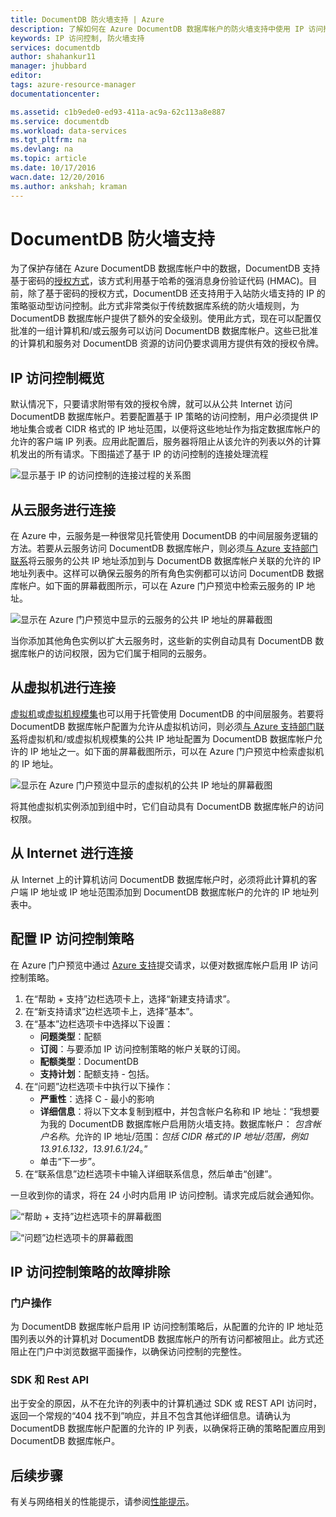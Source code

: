 ```yaml
---
title: DocumentDB 防火墙支持 | Azure
description: 了解如何在 Azure DocumentDB 数据库帐户的防火墙支持中使用 IP 访问控制策略。
keywords: IP 访问控制, 防火墙支持
services: documentdb
author: shahankur11
manager: jhubbard
editor: 
tags: azure-resource-manager
documentationcenter: 

ms.assetid: c1b9ede0-ed93-411a-ac9a-62c113a8e887
ms.service: documentdb
ms.workload: data-services
ms.tgt_pltfrm: na
ms.devlang: na
ms.topic: article
ms.date: 10/17/2016
wacn.date: 12/20/2016
ms.author: ankshah; kraman
---
```


# DocumentDB 防火墙支持
为了保护存储在 Azure DocumentDB 数据库帐户中的数据，DocumentDB 支持基于密码的[授权方式](https://msdn.microsoft.com/zh-cn/library/azure/dn783368.aspx)，该方式利用基于哈希的强消息身份验证代码 (HMAC)。目前，除了基于密码的授权方式，DocumentDB 还支持用于入站防火墙支持的 IP 的策略驱动型访问控制。此方式非常类似于传统数据库系统的防火墙规则，为 DocumentDB 数据库帐户提供了额外的安全级别。使用此方式，现在可以配置仅批准的一组计算机和/或云服务可以访问 DocumentDB 数据库帐户。这些已批准的计算机和服务对 DocumentDB 资源的访问仍要求调用方提供有效的授权令牌。

## IP 访问控制概览
默认情况下，只要请求附带有效的授权令牌，就可以从公共 Internet 访问 DocumentDB 数据库帐户。若要配置基于 IP 策略的访问控制，用户必须提供 IP 地址集合或者 CIDR 格式的 IP 地址范围，以便将这些地址作为指定数据库帐户的允许的客户端 IP 列表。应用此配置后，服务器将阻止从该允许的列表以外的计算机发出的所有请求。下图描述了基于 IP 的访问控制的连接处理流程

![显示基于 IP 的访问控制的连接过程的关系图](./media/documentdb-firewall-support/documentdb-firewall-support-flow.png)  

## 从云服务进行连接
在 Azure 中，云服务是一种很常见托管使用 DocumentDB 的中间层服务逻辑的方法。若要从云服务访问 DocumentDB 数据库帐户，则必须[与 Azure 支持部门联系](#configure-ip-policy)将云服务的公共 IP 地址添加到与 DocumentDB 数据库帐户关联的允许的 IP 地址列表中。这样可以确保云服务的所有角色实例都可以访问 DocumentDB 数据库帐户。如下面的屏幕截图所示，可以在 Azure 门户预览中检索云服务的 IP 地址。

![显示在 Azure 门户预览中显示的云服务的公共 IP 地址的屏幕截图](./media/documentdb-firewall-support/documentdb-public-ip-addresses.png)  

当你添加其他角色实例以扩大云服务时，这些新的实例自动具有 DocumentDB 数据库帐户的访问权限，因为它们属于相同的云服务。

## 从虚拟机进行连接
[虚拟机](https://www.azure.cn/home/features/virtual-machines/)或[虚拟机规模集](../virtual-machine-scale-sets/virtual-machine-scale-sets-overview.md)也可以用于托管使用 DocumentDB 的中间层服务。若要将 DocumentDB 数据库帐户配置为允许从虚拟机访问，则必须[与 Azure 支持部门联系](#configure-ip-policy)将虚拟机和/或虚拟机规模集的公共 IP 地址配置为 DocumentDB 数据库帐户允许的 IP 地址之一。如下面的屏幕截图所示，可以在 Azure 门户预览中检索虚拟机的 IP 地址。

![显示在 Azure 门户预览中显示的虚拟机的公共 IP 地址的屏幕截图](./media/documentdb-firewall-support/documentdb-public-ip-addresses-dns.png)  

将其他虚拟机实例添加到组中时，它们自动具有 DocumentDB 数据库帐户的访问权限。

## 从 Internet 进行连接
从 Internet 上的计算机访问 DocumentDB 数据库帐户时，必须将此计算机的客户端 IP 地址或 IP 地址范围添加到 DocumentDB 数据库帐户的允许的 IP 地址列表中。

## <a id="configure-ip-policy"></a> 配置 IP 访问控制策略
在 Azure 门户预览中通过 [Azure 支持](https://portal.azure.cn/?#blade/Microsoft_Azure_Support/HelpAndSupportBlade)提交请求，以便对数据库帐户启用 IP 访问控制策略。

1. 在“帮助 + 支持”边栏选项卡上，选择“新建支持请求”。[](https://portal.azure.cn/?#blade/Microsoft_Azure_Support/HelpAndSupportBlade)
2. 在“新支持请求”边栏选项卡上，选择“基本”。
3. 在“基本”边栏选项卡中选择以下设置：
    - **问题类型**：配额
    - **订阅**：与要添加 IP 访问控制策略的帐户关联的订阅。
    - **配额类型**：DocumentDB
    - **支持计划**：配额支持 - 包括。
4. 在“问题”边栏选项卡中执行以下操作：
    - **严重性**：选择 C - 最小的影响
    - **详细信息**：将以下文本复制到框中，并包含帐户名称和 IP 地址：“我想要为我的 DocumentDB 数据库帐户启用防火墙支持。数据库帐户： *包含帐户名称*。允许的 IP 地址/范围：*包括 CIDR 格式的 IP 地址/范围，例如 13.91.6.132，13.91.6.1/24*。”
    - 单击“下一步”。
5. 在“联系信息”边栏选项卡中输入详细联系信息，然后单击“创建”。

一旦收到你的请求，将在 24 小时内启用 IP 访问控制。请求完成后就会通知你。

![“帮助 + 支持”边栏选项卡的屏幕截图](./media/documentdb-firewall-support/documentdb-firewall-support-request-access.png)  

![“问题”边栏选项卡的屏幕截图](./media/documentdb-firewall-support/documentdb-firewall-support-request-access-ticket.png)  

## IP 访问控制策略的故障排除
### 门户操作
为 DocumentDB 数据库帐户启用 IP 访问控制策略后，从配置的允许的 IP 地址范围列表以外的计算机对 DocumentDB 数据库帐户的所有访问都被阻止。此方式还阻止在门户中浏览数据平面操作，以确保访问控制的完整性。

### SDK 和 Rest API
出于安全的原因，从不在允许的列表中的计算机通过 SDK 或 REST API 访问时，返回一个常规的“404 找不到”响应，并且不包含其他详细信息。请确认为 DocumentDB 数据库帐户配置的允许的 IP 列表，以确保将正确的策略配置应用到 DocumentDB 数据库帐户。

## 后续步骤
有关与网络相关的性能提示，请参阅[性能提示](./documentdb-performance-tips.md)。

<!---HONumber=Mooncake_1212_2016-->

